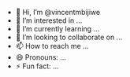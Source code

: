 - 👋 Hi, I’m @vincentmbijiwe
- 👀 I’m interested in ...
- 🌱 I’m currently learning ...
- 💞️ I’m looking to collaborate on ...
- 📫 How to reach me ...
- 😄 Pronouns: ...
- ⚡ Fun fact: ...

<!---
vincentmbijiwe/vincentmbijiwe is a ✨ special ✨ repository because its `README.md` (this file) appears on your GitHub profile.
You can click the Preview link to take a look at your changes.
--->
